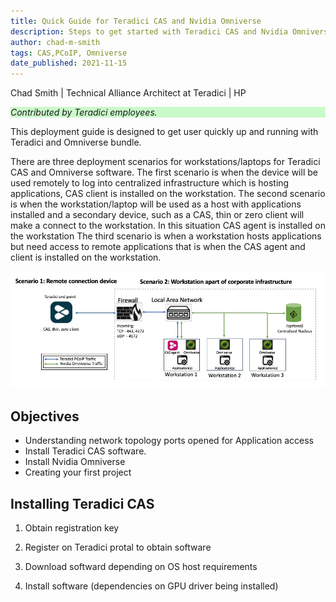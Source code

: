 ```yaml
---
title: Quick Guide for Teradici CAS and Nvidia Omniverse
description: Steps to get started with Teradici CAS and Nvidia Omniverse solution for remote collaboration
author: chad-m-smith
tags: CAS,PCoIP, Omniverse 
date_published: 2021-11-15
---
```


Chad Smith | Technical Alliance Architect at Teradici | HP

<p style="background-color:#CAFACA;"><i>Contributed by Teradici employees.</i></p>

This deployment guide is designed to get user quickly up and running with Teradici and Omniverse bundle. 

There are three deployment scenarios for workstations/laptops for Teradici CAS and Omniverse software. The first scenario is when the device will be used remotely to log into centralized infrastructure which is hosting applications, CAS client is installed on the workstation. The second scenario is when the workstation/laptop will be used as a host with applications installed and a secondary device, such as a CAS, thin or zero client will make a connect to the workstation. In this situation CAS agent is installed on the workstation The third scenario is when a workstation hosts applications but need access to remote applications that is when the CAS agent and client is installed on the workstation.

![image](https://github.com/ChadSmithTeradici/Teradici_CAS_Omniverse_deployment_guide/blob/main/images/QS-CASandOmniverseDiagram.jpg)

## Objectives

+ Understanding network topology ports opened for Application access
+ Install Teradici CAS software.
+ Install Nvidia Omniverse
+ Creating your first project

## Installing Teradici CAS

1. Obtain registration key

1. Register on Teradici protal to obtain software

1. Download softward depending on OS host requirements

1. Install software (dependencies on GPU driver being installed)
